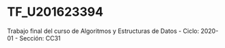 # TF_U201623394
Trabajo final del curso de Algoritmos y Estructuras de Datos - Ciclo: 2020-01 - Sección: CC31

